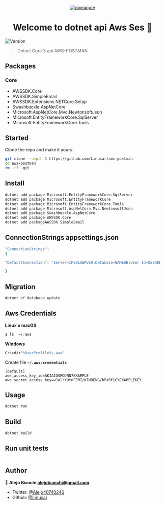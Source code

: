 <p align="center">
	<a href="https://github.com/Linusar/aws-postman"  target="_blank">
	<img  align="center"  alt="pineapple"  src="https://raw.githubusercontent.com/Linusar/aws-postman/public/imag/pineapple2.png"  />
	</a>
</p>
<h1 align="center">Welcome to dotnet api Aws Ses 👋</h1>
<p>
  <img alt="Version" src="https://img.shields.io/badge/version-0.1.0-blue.svg?cacheSeconds=2592000" />
</p>

> Dotnet Core 3 api AWS-POSTMAN

## Packages

### Core

- AWSSDK.Core
- AWSSDK.SimpleEmail
- AWSSDK.Extensions.NETCore.Setup
- Swashbuckle.AspNetCore
- Microsoft.AspNetCore.Mvc.NewtonsoftJson
- Microsoft.EntityFrameworkCore.SqlServer
- Microsoft.EntityFrameworkCore.Tools

## Started

Clone the repo and make it yours:

```bash
git clone --depth 1 https://github.com/Linusar/aws-postman
cd aws-postman
rm -rf .git
```

## Install

```sh
dotnet add package Microsoft.EntityFrameworkCore.SqlServer
dotnet add package Microsoft.EntityFrameworkCore
dotnet add package Microsoft.EntityFrameworkCore.Tools
dotnet add package Microsoft.AspNetCore.Mvc.NewtonsoftJson
dotnet add package Swashbuckle.AspNetCore
dotnet add package AWSSDK.Core
dotnet add packageAWSSDK.SimpleEmail
```

## ConnectionStrings appsettings.json

```sh
"ConnectionStrings":
{

"DefaultConnection": "Server=IPSQLSERVER;Database=NAMEDB;User Id=USERDB;password=PASSWORDDB;Trusted_Connection=False;MultipleActiveResultSets=true;"

}
```

## Migration

```sh
dotnet ef database update
```

## Aws Credentials

**Linux o macOS**

```sh
$ ls  ~/.aws
```

**Windows**

```sh
C:\>dir"%UserProfile%\.aws"
```

Create file
**`~/.aws/credentials`**

```
[default]
aws_access_key_id=AKIAIOSFODNN7EXAMPLE
aws_secret_access_key=wJalrXUtnFEMI/K7MDENG/bPxRfiCYEXAMPLEKEY
```

## Usage

```sh
dotnet run
```

## Build

```sh
dotnet build
```

## Run unit tests

```sh

```

## Author

👤 **Alejo Bianchi <alejobianchi@gmail.com>**

- Twitter: [@Alejo40740246](https://twitter.com/Alejo40740246)
- Github: [@Linusar](https://github.com/Linusar)
